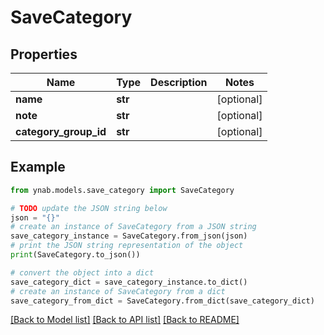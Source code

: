 # SaveCategory


## Properties

Name | Type | Description | Notes
------------ | ------------- | ------------- | -------------
**name** | **str** |  | [optional] 
**note** | **str** |  | [optional] 
**category_group_id** | **str** |  | [optional] 

## Example

```python
from ynab.models.save_category import SaveCategory

# TODO update the JSON string below
json = "{}"
# create an instance of SaveCategory from a JSON string
save_category_instance = SaveCategory.from_json(json)
# print the JSON string representation of the object
print(SaveCategory.to_json())

# convert the object into a dict
save_category_dict = save_category_instance.to_dict()
# create an instance of SaveCategory from a dict
save_category_from_dict = SaveCategory.from_dict(save_category_dict)
```
[[Back to Model list]](../README.md#documentation-for-models) [[Back to API list]](../README.md#documentation-for-api-endpoints) [[Back to README]](../README.md)


